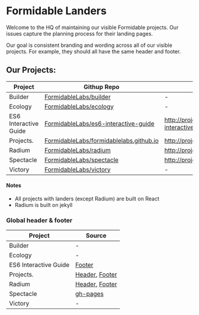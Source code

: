 # Formidable Landers

Welcome to the HQ of maintaining our visible Formidable projects. Our issues capture the planning process for their landing pages.

Our goal is consistent branding and wording across all of our visible projects. For example, they should all have the same header and footer.

## Our Projects:

| Project | Githup Repo | Lander |
| ------- | ----------- | ------ |
| Builder | [FormidableLabs/builder](https://github.com/FormidableLabs/builder) | - |
| Ecology | [FormidableLabs/ecology](https://github.com/FormidableLabs/ecology) | - |
| ES6 Interactive Guide | [FormidableLabs/es6-interactive-guide](https://github.com/FormidableLabs/es6-interactive-guide) | http://projects.formidablelabs.com/es6-interactive-guide/ |
| Projects. | [FormidableLabs/formidablelabs.github.io ](https://github.com/FormidableLabs/victory) | http://projects.formidablelabs.com |
| Radium | [FormidableLabs/radium](https://github.com/FormidableLabs/radium) | http://projects.formidablelabs.com/radium/ |
| Spectacle | [FormidableLabs/spectacle](https://github.com/FormidableLabs/spectacle) | http://projects.formidablelabs.com/spectacle/ |
| Victory | [FormidableLabs/victory](https://github.com/FormidableLabs/victory) | - |

#### Notes
- All projects with landers (except Radium) are built on React
- Radium is built on jekyll

### Global header & footer
| Project | Source |
| ------- | ----------- |
| Builder | - |
| Ecology | - |
| ES6 Interactive Guide | [Footer](https://github.com/FormidableLabs/es6-interactive-guide/blob/gh-pages/components/footer.jsx) |
| Projects. | [Header](https://github.com/FormidableLabs/formidablelabs.github.io/blob/master/js/header.jsx), [Footer](https://github.com/FormidableLabs/formidablelabs.github.io/blob/master/js/footer.jsx) |
| Radium | [Header](https://github.com/FormidableLabs/radium/blob/gh-pages/_layouts/default.html#L28-L31), [Footer](https://github.com/FormidableLabs/radium/blob/gh-pages/_layouts/default.html#L64-L76) |
| Spectacle | [gh-pages](https://github.com/FormidableLabs/spectacle/tree/gh-pages) |
| Victory | - |
